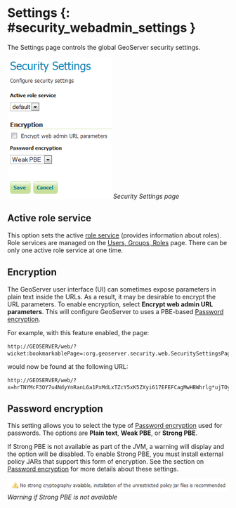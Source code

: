 # Settings {: #security_webadmin_settings }

The Settings page controls the global GeoServer security settings.

![](images/settings.png)
*Security Settings page*

## Active role service

This option sets the active [role service](../usergrouprole/roleservices.md) (provides information about roles). Role services are managed on the [Users, Groups, Roles](ugr.md) page. There can be only one active role service at one time.

## Encryption

The GeoServer user interface (UI) can sometimes expose parameters in plain text inside the URLs. As a result, it may be desirable to encrypt the URL parameters. To enable encryption, select **Encrypt web admin URL parameters**. This will configure GeoServer to uses a PBE-based [Password encryption](../passwd.md#security_passwd_encryption).

For example, with this feature enabled, the page:

    http://GEOSERVER/web/?wicket:bookmarkablePage=:org.geoserver.security.web.SecuritySettingsPage

would now be found at the following URL:

    http://GEOSERVER/web/?x=hrTNYMcF3OY7u4NdyYnRanL6a1PxMdLxTZcY5xK5ZXyi617EFEFCagMwHBWhrlg*ujTOyd17DLSn0NO2JKO1Dw

## Password encryption

This setting allows you to select the type of [Password encryption](../passwd.md#security_passwd_encryption) used for passwords. The options are **Plain text**, **Weak PBE**, or **Strong PBE**.

If Strong PBE is not available as part of the JVM, a warning will display and the option will be disabled. To enable Strong PBE, you must install external policy JARs that support this form of encryption. See the section on [Password encryption](../passwd.md#security_passwd_encryption) for more details about these settings.

![](images/settings_pbewarning.png)
*Warning if Strong PBE is not available*
